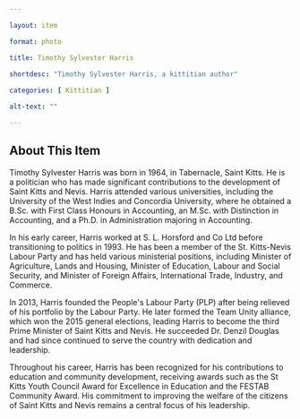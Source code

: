 ```yaml
--- 

layout: item

format: photo 

title: Timothy Sylvester Harris 
 
shortdesc: "Timothy Sylvester Harris, a kittitian author"

categories: [ Kittitian ] 

alt-text: ""

--- 
```


## About This Item 

Timothy Sylvester Harris was born in 1964, in Tabernacle, Saint Kitts. He is a politician who has made significant contributions to the development of Saint Kitts and Nevis. Harris attended various universities, including the University of the West Indies and Concordia University, where he obtained a B.Sc. with First Class Honours in Accounting, an M.Sc. with Distinction in Accounting, and a Ph.D. in Administration majoring in Accounting.

In his early career, Harris worked at S. L. Horsford and Co Ltd before transitioning to politics in 1993. He has been a member of the St. Kitts-Nevis Labour Party and has held various ministerial positions, including Minister of Agriculture, Lands and Housing, Minister of Education, Labour and Social Security, and Minister of Foreign Affairs, International Trade, Industry, and Commerce.

In 2013, Harris founded the People's Labour Party (PLP) after being relieved of his portfolio by the Labour Party. He later formed the Team Unity alliance, which won the 2015 general elections, leading Harris to become the third Prime Minister of Saint Kitts and Nevis. He succeeded Dr. Denzil Douglas and had since continued to serve the country with dedication and leadership.

Throughout his career, Harris has been recognized for his contributions to education and community development, receiving awards such as the St Kitts Youth Council Award for Excellence in Education and the FESTAB Community Award. His commitment to improving the welfare of the citizens of Saint Kitts and Nevis remains a central focus of his leadership.
